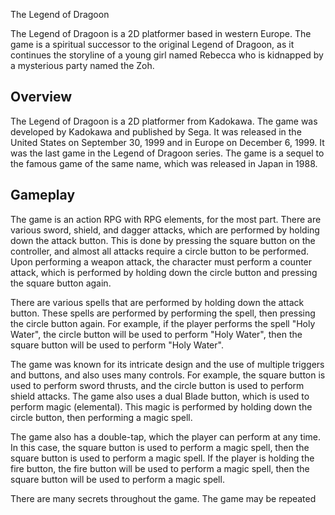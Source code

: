 The Legend of Dragoon

The Legend of Dragoon is a 2D platformer based in western Europe. The game is a spiritual successor to the original Legend of Dragoon, as it continues the storyline of a young girl named Rebecca who is kidnapped by a mysterious party named the Zoh.

## Overview

The Legend of Dragoon is a 2D platformer from Kadokawa. The game was developed by Kadokawa and published by Sega. It was released in the United States on September 30, 1999 and in Europe on December 6, 1999. It was the last game in the Legend of Dragoon series. The game is a sequel to the famous game of the same name, which was released in Japan in 1988.

## Gameplay

The game is an action RPG with RPG elements, for the most part. There are various sword, shield, and dagger attacks, which are performed by holding down the attack button. This is done by pressing the square button on the controller, and almost all attacks require a circle button to be performed. Upon performing a weapon attack, the character must perform a counter attack, which is performed by holding down the circle button and pressing the square button again.

There are various spells that are performed by holding down the attack button. These spells are performed by performing the spell, then pressing the circle button again. For example, if the player performs the spell "Holy Water", the circle button will be used to perform "Holy Water", then the square button will be used to perform "Holy Water".

The game was known for its intricate design and the use of multiple triggers and buttons, and also uses many controls. For example, the square button is used to perform sword thrusts, and the circle button is used to perform shield attacks. The game also uses a dual Blade button, which is used to perform magic (elemental). This magic is performed by holding down the circle button, then performing a magic spell.

The game also has a double-tap, which the player can perform at any time. In this case, the square button is used to perform a magic spell, then the square button is used to perform a magic spell. If the player is holding the fire button, the fire button will be used to perform a magic spell, then the square button will be used to perform a magic spell.

There are many secrets throughout the game. The game may be repeated